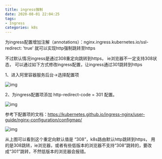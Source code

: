 ```yaml
---
title: ingress强制
date: 2020-08-01 22:04:25
tags:
- Ingress
categories: k8s
---
```


为ingress配置增加注解（annotations）：nginx.ingress.kubernetes.io/ssl-redirect: 'true' 就可以实现http强制跳转至https

不过默认情况ingress是通过308重定向跳转到https， ie浏览器不一定支持308状态， 可以通过如下方式修改ingress配置，让ingress通过301跳转到https

<!--more-->

1、进入阿里容器服务后台->选择配置项

![img](https://img2018.cnblogs.com/blog/1356274/201906/1356274-20190613202808903-2073258032.png)

 

2、为ingress配置项添加 http-redirect-code = 301 配置。

![img](https://img2018.cnblogs.com/blog/1356274/201906/1356274-20190613202846635-1315563375.png)

 

参考下配置项的文档：https://kubernetes.github.io/ingress-nginx/user-guide/nginx-configuration/configmap/

![img](https://img2018.cnblogs.com/blog/1356274/201906/1356274-20190613202955081-1954547023.png)

 

从上图可以看到这个重定向默认值是 “308”，k8s路由默认http跳转到https， 用的是308跳转，ie浏览器，或者有些低版本的浏览器不支持“308”跳转的，要改成“301”跳转，不然低版本的浏览器会报错。